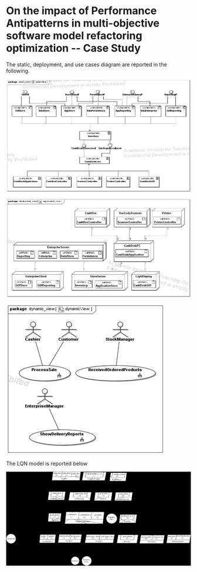 # On the impact of Performance Antipatterns in multi-objective software model refactoring optimization -- Case Study

The static, deployment, and use cases diagram are reported in the following.

![staticView](staticView.jpg)

![deploymentView](deploymentView.jpg)

![useCase](useCase.jpg)

The LQN model is reported below

![LQN](cocome_lqn.jpg)
